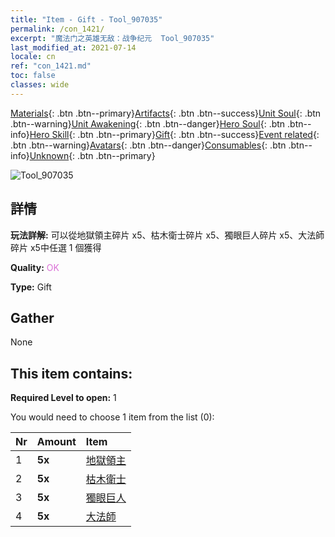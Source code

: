 ```yaml
---
title: "Item - Gift - Tool_907035"
permalink: /con_1421/
excerpt: "魔法门之英雄无敌：战争纪元  Tool_907035"
last_modified_at: 2021-07-14
locale: cn
ref: "con_1421.md"
toc: false
classes: wide
---
```

 [Materials](/ItemsCN/){: .btn .btn--primary}[Artifacts](/ItemsCN/Artifacts/){: .btn .btn--success}[Unit Soul](/ItemsCN/UnitSoul/){: .btn .btn--warning}[Unit Awakening](/ItemsCN/UnitAwakening/){: .btn .btn--danger}[Hero Soul](/ItemsCN/HeroSoul/){: .btn .btn--info}[Hero Skill](/ItemsCN/HeroSkill/){: .btn .btn--primary}[Gift](/ItemsCN/Gift/){: .btn .btn--success}[Event related](/ItemsCN/Events/){: .btn .btn--warning}[Avatars](/ItemsCN/Avatars/){: .btn .btn--danger}[Consumables](/ItemsCN/Consumables/){: .btn .btn--info}[Unknown](/ItemsCN/Unknown/){: .btn .btn--primary}

 ![Tool_907035](/images/t/i_907035.png)

## 詳情
 **玩法詳解:** 可以從地獄領主碎片 x5、枯木衛士碎片 x5、獨眼巨人碎片 x5、大法師碎片 x5中任選 1 個獲得

 **Quality:** <span style="color: #DA70D6">OK</span>

 **Type:** Gift

## Gather

  None

## This item contains:

 **Required Level to open:** 1

 You would need to choose 1 item from the list (0):

  | Nr | Amount |     Item    |
  |:---|:-------|:------------|
  | 1 |  **5x** | [地獄領主](/cn/Items/unt_230/) |  | 
  | 2 |  **5x** | [枯木衛士](/cn/Items/unt_203/) |  | 
  | 3 |  **5x** | [獨眼巨人](/cn/Items/unt_222/) |  | 
  | 4 |  **5x** | [大法師](/cn/Items/unt_238/) |  | 
